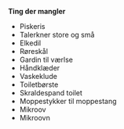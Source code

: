 **Ting der mangler**
- Piskeris
- Talerkner store og små
- Elkedil
- Røreskål
- Gardin til værlse
- Håndklæder
- Vaskeklude
- Toiletbørste
- Skraldespand toilet
- Moppestykker til moppestang
- Mikroov
- Mikroovn
